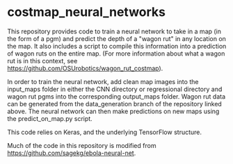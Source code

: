 # costmap_neural_networks

This repository provides code to train a neural network to take in a map (in the form of a pgm) and predict the depth of a "wagon rut" in any location on the map. It also includes a script to compile this information into a prediction of wagon ruts on the entire map. (For more information about what a wagon rut is in this context, see https://github.com/OSUrobotics/wagon_rut_costmap). 

In order to train the neural network, add clean map images into the input_maps folder in either the CNN directory or regressional directory and wagon rut pgms into the corresponding output_maps folder. Wagon rut data can be generated from the data_generation branch of the repository linked above. The neural network can then make predictions on new maps using the predict_on_map.py script.

This code relies on Keras, and the underlying TensorFlow structure.

Much of the code in this repository is modified from https://github.com/sagekg/ebola-neural-net. 
